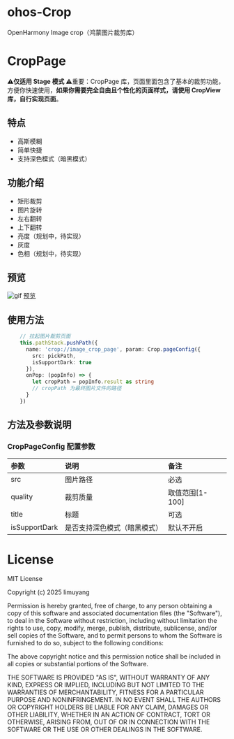 # ohos-Crop
OpenHarmony Image crop（鸿蒙图片裁剪库）

# CropPage
⚠️**仅适用 Stage 模式**
⚠️重要：CropPage 库，页面里面包含了基本的裁剪功能，方便你快速使用，**如果你需要完全自由且个性化的页面样式，请使用 CropView 库，自行实现页面**。

## 特点
- 高斯模糊
- 简单快捷
- 支持深色模式（暗黑模式）

## 功能介绍
- 矩形裁剪
- 图片旋转
- 左右翻转
- 上下翻转
- 亮度（规划中，待实现）
- 灰度
- 色相（规划中，待实现）

## 预览
![gif](https://img.picgo.net/2025/01/11/preview13411380f796a56a.gif)
[预览](https://img.picgo.net/2025/01/11/preview13411380f796a56a.gif)

## 使用方法
```ts
    // 拉起图片裁剪页面
    this.pathStack.pushPath({
      name: 'crop://image_crop_page', param: Crop.pageConfig({
        src: pickPath,
        isSupportDark: true
      }),
      onPop: (popInfo) => {
        let cropPath = popInfo.result as string
        // cropPath 为最终图片文件的路径
      }
    })
```
## 方法及参数说明
### CropPageConfig 配置参数
| 参数 | 说明 | 备注 |
|:----|:----| :----|
| src | 图片路径 | 必选 |
| quality | 裁剪质量 | 取值范围[1-100] |
| title | 标题 | 可选 |
| isSupportDark | 是否支持深色模式（暗黑模式） | 默认不开启 |




# License
MIT License

Copyright (c) 2025 limuyang

Permission is hereby granted, free of charge, to any person obtaining a copy
of this software and associated documentation files (the "Software"), to deal
in the Software without restriction, including without limitation the rights
to use, copy, modify, merge, publish, distribute, sublicense, and/or sell
copies of the Software, and to permit persons to whom the Software is
furnished to do so, subject to the following conditions:

The above copyright notice and this permission notice shall be included in all
copies or substantial portions of the Software.

THE SOFTWARE IS PROVIDED "AS IS", WITHOUT WARRANTY OF ANY KIND, EXPRESS OR
IMPLIED, INCLUDING BUT NOT LIMITED TO THE WARRANTIES OF MERCHANTABILITY,
FITNESS FOR A PARTICULAR PURPOSE AND NONINFRINGEMENT. IN NO EVENT SHALL THE
AUTHORS OR COPYRIGHT HOLDERS BE LIABLE FOR ANY CLAIM, DAMAGES OR OTHER
LIABILITY, WHETHER IN AN ACTION OF CONTRACT, TORT OR OTHERWISE, ARISING FROM,
OUT OF OR IN CONNECTION WITH THE SOFTWARE OR THE USE OR OTHER DEALINGS IN THE
SOFTWARE.
